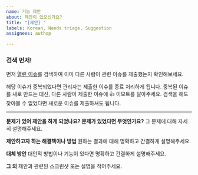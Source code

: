 ```yaml
---
name: 기능 제안
about: 제안이 있으신가요?
title: "[제안] "
labels: Korean, Needs triage, Suggestion
assignees: authop

---
```


### 검색 먼저!

먼저 [열린 이슈](https://github.com/7thbeatgames/adofai/issues?q=is%3Aissue+is%3Aopen)를 검색하여 이미 다른 사람이 관련 이슈를 제출했는지 확인해보세요.

해당 이슈가 중복되었다면 관리자는 제출한 이슈를 종료 처리하게 됩니다. 중복된 이슈를 새로 만드는 대신, 다른 사람이 제출한 이슈에 👍 이모트를 달아주세요. 검색을 해도 찾아볼 수 없었다면 새로운 이슈를 제출하셔도 됩니다.

---

**문제가 있어 제안을 하게 되었나요? 문제가 있었다면 무엇인가요?**
그 문제에 대해 자세히 설명해주세요.

**제안하고자 하는 해결책이나 방법**
원하는 결과에 대해 명확하고 간결하게 설명해주세요.

**대체 방안**
대안적 방법이나 기능이 있다면 명확하고 간결하게 설명해주세요.

**그 외**
제안과 관련된 스크린샷 또는 설명을 적어주세요.
